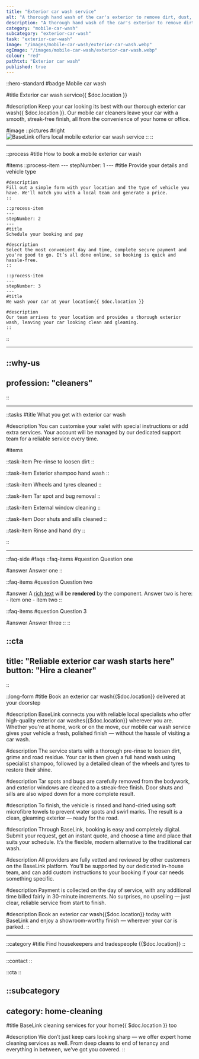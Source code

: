 ```yaml
---
title: "Exterior car wash service"
alt: "A thorough hand wash of the car's exterior to remove dirt, dust, and grime"
description: "A thorough hand wash of the car's exterior to remove dirt, dust, and grime"
category: "mobile-car-wash"
subcategory: "exterior-car-wash"
task: "exterior-car-wash"
image: "/images/mobile-car-wash/exterior-car-wash.webp"
ogImage: "/images/mobile-car-wash/exterior-car-wash.webp"
colour: "red"
pathtxt: "Exterior car wash"
published: true
---
```


::hero-standard
#badge
Mobile car wash

#title
Exterior car wash service{{ $doc.location }}

#description
Keep your car looking its best with our thorough exterior car wash{{ $doc.location }}. Our mobile car cleaners leave your car with a smooth, streak-free finish, all from the convenience of your home or office.

#image
    ::pictures
    #right
    ![BaseLink offers local mobile exterior car wash service](/images/mobile-car-wash/exterior-car-wash.webp)
    ::
::

---

::process
#title
How to book a mobile exterior car wash

#items
    ::process-item
    ---
    stepNumber: 1
    ---
    #title
    Provide your details and vehicle type

    #description
    Fill out a simple form with your location and the type of vehicle you have. We'll match you with a local team and generate a price.
    ::
    
    ::process-item
    ---
    stepNumber: 2
    ---
    #title
    Schedule your booking and pay

    #description
    Select the most convenient day and time, complete secure payment and you're good to go. It’s all done online, so booking is quick and hassle-free.
    ::

    ::process-item
    ---
    stepNumber: 3
    ---
    #title
    We wash your car at your location{{ $doc.location }}

    #description
    Our team arrives to your location and provides a thorough exterior wash, leaving your car looking clean and gleaming.
    ::
::

---

::why-us
---
profession: "cleaners"
---
::

---

::tasks
#title
What you get with exterior car wash

#description
You can customise your valet with special instructions or add extra services. Your account will be managed by our dedicated support team for a reliable service every time.

#items

  ::task-item
  Pre-rinse to loosen dirt
  ::

  ::task-item
  Exterior shampoo hand wash
  ::
  
  ::task-item
  Wheels and tyres cleaned
  ::
  
  ::task-item
  Tar spot and bug removal
  ::
  
  ::task-item
  External window cleaning
  ::

  ::task-item
  Door shuts and sills cleaned
  ::

  ::task-item
  Rinse and hand dry
  ::

::

---

::faq-side
#faqs
  ::faq-items
  #question
  Question one

  #answer
  Answer one
  ::

  ::faq-items
  #question
  Question two

  #answer
  A [rich text](/services/commercial-cleaning) will be **rendered** by the component.
  Answer two is here:
    - item one
    - item two
  ::

  ::faq-items
  #question
  Question 3

  #answer
  Answer three
  ::
::

::cta
---
title: "Reliable exterior car wash starts here"
button: "Hire a cleaner"
---
::

::long-form
#title
Book an exterior car wash{{$doc.location}} delivered at your doorstep

#description
BaseLink connects you with reliable local specialists who offer high-quality exterior car washes{{$doc.location}} wherever you are. Whether you're at home, work or on the move, our mobile car wash service gives your vehicle a fresh, polished finish — without the hassle of visiting a car wash.

#description
The service starts with a thorough pre-rinse to loosen dirt, grime and road residue. Your car is then given a full hand wash using specialist shampoo, followed by a detailed clean of the wheels and tyres to restore their shine.

#description
Tar spots and bugs are carefully removed from the bodywork, and exterior windows are cleaned to a streak-free finish. Door shuts and sills are also wiped down for a more complete result.

#description
To finish, the vehicle is rinsed and hand-dried using soft microfibre towels to prevent water spots and swirl marks. The result is a clean, gleaming exterior — ready for the road.

#description
Through BaseLink, booking is easy and completely digital. Submit your request, get an instant quote, and choose a time and place that suits your schedule. It’s the flexible, modern alternative to the traditional car wash.

#description
All providers are fully vetted and reviewed by other customers on the BaseLink platform. You’ll be supported by our dedicated in-house team, and can add custom instructions to your booking if your car needs something specific.

#description
Payment is collected on the day of service, with any additional time billed fairly in 30-minute increments. No surprises, no upselling — just clear, reliable service from start to finish.

#description
Book an exterior car wash{{$doc.location}} today with BaseLink and enjoy a showroom-worthy finish — wherever your car is parked.
::

---

::category
#title
Find housekeepers and tradespeople {{$doc.location}}
::

---

::contact
::

::cta
::

::subcategory
---
category: home-cleaning
---
#title
BaseLink cleaning services for your home{{ $doc.location }} too

#description
We don’t just keep cars looking sharp — we offer expert home cleaning services as well. From deep cleans to end of tenancy and everything in between, we’ve got you covered.
::